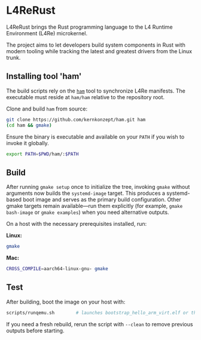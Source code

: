 # L4ReRust

L4ReRust brings the Rust programming language to the L4 Runtime Environment (L4Re) microkernel.

The project aims to let developers build system components in Rust with modern tooling while tracking the latest and greatest drivers from the Linux trunk.

## Installing tool 'ham'

The build scripts rely on the [`ham`](https://github.com/kernkonzept/ham)
tool to synchronize L4Re manifests. The executable must reside at
`ham/ham` relative to the repository root.

Clone and build `ham` from source:

```bash
git clone https://github.com/kernkonzept/ham.git ham
(cd ham && gmake)
```

Ensure the binary is executable and available on your `PATH` if you wish to
invoke it globally.

```bash
export PATH=$PWD/ham/:$PATH
```


## Build

After running `gmake setup` once to initialize the tree, invoking `gmake`
without arguments now builds the `systemd-image` target. This produces a
systemd-based boot image and serves as the primary build configuration. Other
gmake targets remain available—run them explicitly (for example,
`gmake bash-image` or `gmake examples`) when you need alternative outputs.

On a host with the necessary prerequisites installed, run:

**Linux:**
```bash
gmake
```


**Mac:**
```bash
CROSS_COMPILE=aarch64-linux-gnu- gmake
```

## Test 

After building, boot the image on your host with:

```bash
scripts/runqemu.sh        # launches bootstrap_hello_arm_virt.elf or the newest .elf image
```

If you need a fresh rebuild, rerun the script with `--clean` to remove previous
outputs before starting.

